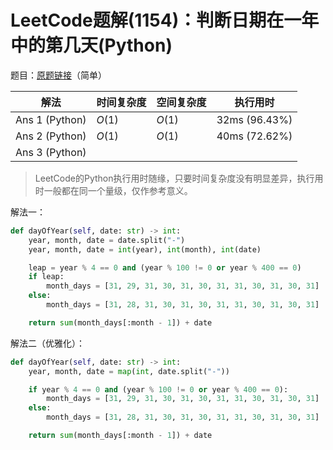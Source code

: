 # LeetCode题解(1154)：判断日期在一年中的第几天(Python)

题目：[原题链接](https://leetcode-cn.com/problems/day-of-the-year/)（简单）

| 解法           | 时间复杂度 | 空间复杂度 | 执行用时      |
| -------------- | ---------- | ---------- | ------------- |
| Ans 1 (Python) | $O(1)$     | $O(1)$     | 32ms (96.43%) |
| Ans 2 (Python) | $O(1)$     | $O(1)$     | 40ms (72.62%) |
| Ans 3 (Python) |            |            |               |

>  LeetCode的Python执行用时随缘，只要时间复杂度没有明显差异，执行用时一般都在同一个量级，仅作参考意义。

解法一：

```python
def dayOfYear(self, date: str) -> int:
    year, month, date = date.split("-")
    year, month, date = int(year), int(month), int(date)

    leap = year % 4 == 0 and (year % 100 != 0 or year % 400 == 0)
    if leap:
        month_days = [31, 29, 31, 30, 31, 30, 31, 31, 30, 31, 30, 31]
    else:
        month_days = [31, 28, 31, 30, 31, 30, 31, 31, 30, 31, 30, 31]

    return sum(month_days[:month - 1]) + date
```

解法二（优雅化）：

```python
def dayOfYear(self, date: str) -> int:
    year, month, date = map(int, date.split("-"))

    if year % 4 == 0 and (year % 100 != 0 or year % 400 == 0):
        month_days = [31, 29, 31, 30, 31, 30, 31, 31, 30, 31, 30, 31]
    else:
        month_days = [31, 28, 31, 30, 31, 30, 31, 31, 30, 31, 30, 31]

    return sum(month_days[:month - 1]) + date
```